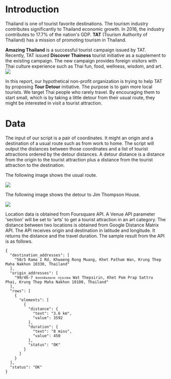 # Introduction

Thailand is one of tourist favorite destinations.  The tourism industry contributes significantly to Thailand economic growth.  In 2016, the industry contributes to 17.7% of the nation's GDP.  **TAT** (Tourism Authority of Thailand) has a mission of promoting tourism in Thailand.  

**Amazing Thailand** is a successful tourist campaign issued by TAT.  Recently, TAT issued **Discover Thainess** tourist initiative as a supplement to the existing campaign.  The new campaign provides foreign visitors with Thai culture experience such as Thai fun, food, wellness, wisdom, and art.
![](https://cdn.pbrd.co/images/HEQvYG1.jpg)

In this report, our hypothetical non-profit organization is trying to help TAT by proposing **Tour Detour** initiative.  The purpose is to gain more local tourists.  We target Thai people who rarely travel.  By encouraging them to start small, which is by taking a little detour from their usual route, they might be interested in visit a tourist attraction.  

# Data

The input of our script is a pair of coordinates.  It might an origin and a destination of a usual route such as from work to home.  The script will output the distances between those coordinates and a list of tourist attractions ordered by the detour distances.  A detour distance is a distance from the origin to the tourist attraction plus a distance from the tourist attraction to the destination.

The following image shows the usual route.

![](https://cdn.pbrd.co/images/HEMPiHQ.png)

The following image shows the detour to Jim Thompson House.

![](https://cdn.pbrd.co/images/HEMOxX7.png)

Location data is obtained from Foursquare API.  A Venue API parameter 'section' will be set to 'arts' to get a tourist attraction in an art category.  The distance between two locations is obtained from Google Distance Matrix API.  The API receives origin and destination in latitude and longitude.  It returns the distance and the travel duration.  The sample result from the API is as follows.

```
{
  "destination_addresses": [
    "50/5 Rama I Rd, Khwaeng Rong Muang, Khet Pathum Wan, Krung Thep Maha Nakhon 10330, Thailand"
  ],
  "origin_addresses": [
    "99/46-7 ซอยอนันตนาค กรุงเกษม Wat Thepsirin, Khet Pom Prap Sattru Phai, Krung Thep Maha Nakhon 10100, Thailand"
  ],
  "rows": [
    {
      "elements": [
        {
          "distance": {
            "text": "3.6 km",
            "value": 3592
          },
          "duration": {
            "text": "8 mins",
            "value": 450
          },
          "status": "OK"
        }
      ]
    }
  ],
  "status": "OK"
}
```
